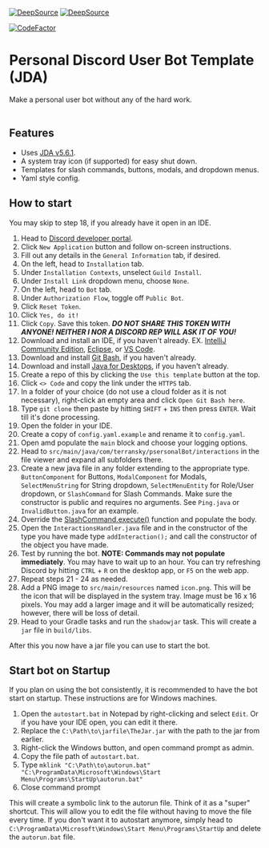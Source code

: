 [![DeepSource](https://app.deepsource.com/gh/dumbdemon/Personal-Bot-Template.svg/?label=active+issues&show_trend=true&token=WJ9wLg1ztwJLUVXMVmWRDBdI)](https://app.deepsource.com/gh/dumbdemon/Personal-Bot-Template/)
[![DeepSource](https://app.deepsource.com/gh/dumbdemon/Personal-Bot-Template.svg/?label=resolved+issues&show_trend=true&token=WJ9wLg1ztwJLUVXMVmWRDBdI)](https://app.deepsource.com/gh/dumbdemon/Personal-Bot-Template/)

[![CodeFactor](https://www.codefactor.io/repository/github/dumbdemon/personal-bot-template/badge)](https://www.codefactor.io/repository/github/dumbdemon/personal-bot-template)</br>

# Personal Discord User Bot Template (JDA)

Make a personal user bot without any of the hard work.</br></br>

## Features

- Uses [JDA v5.6.1](https://github.com/discord-jda/JDA).
- A system tray icon (if supported) for easy shut down.
- Templates for slash commands, buttons, modals, and dropdown menus.
- Yaml style config.

## How to start

You may skip to step 18, if you already have it open in an IDE.

1. Head to [Discord developer portal](https://discord.com/developers/applications).
2. Click `New Application` button and follow on-screen instructions.
3. Fill out any details in the `General Information` tab, if desired.
4. On the left, head to `Installation` tab.
5. Under `Installation Contexts`, unselect `Guild Install`.
6. Under `Install Link` dropdown menu, choose `None`.
7. On the left, head to `Bot` tab.
8. Under `Authorization Flow`, toggle off `Public Bot`.
9. Click `Reset Token`.
10. Click `Yes, do it!`
11. Click `Copy`. Save this token. ***DO NOT SHARE THIS TOKEN WITH ANYONE! NEITHER I NOR A DISCORD REP WILL ASK IT OF YOU!***
12. Download and install an IDE, if you haven't already. EX. [IntelliJ Community Edition](https://www.jetbrains.com/idea/download/), [Eclipse](https://eclipseide.org/), or [VS Code](https://code.visualstudio.com/).
13. Download and install [Git Bash](https://git-scm.com/downloads), if you haven't already.
14. Download and install [Java for Desktops](https://www.java.com/en/), if you haven't already.
15. Create a repo of this by clicking the `Use this template` button at the top.
16. Click `<> Code` and copy the link under the `HTTPS` tab.
17. In a folder of your choice (do not use a cloud folder as it is not necessary), right-click an empty area and click `Open Git Bash here`.
18. Type `git clone` then paste by hitting `SHIFT` + `INS` then press `ENTER`. Wait till it's done processing.
19. Open the folder in your IDE.
20. Create a copy of `config.yaml.example` and rename it to `config.yaml`.
21. Open amd populate the `main` block and choose your logging options.
22. Head to `src/main/java/com/terransky/psersonalBot/interactions` in the file viewer and expand all subfolders there.
23. Create a new java file in any folder extending to the appropriate type. `ButtonComponent` for Buttons, `ModalComponent` for Modals, `SelectMenuString` for String dropdown, `SelectMenuEntity` for Role/User dropdown, or `SlashCommand` for Slash Commands. Make sure the constructor is public and requires no arguments. See `Ping.java` or `InvalidButton.java` for an example.
24. Override the [SlashCommand.execute()](https://github.com/dumbdemon/Personal-Bot-Template/blob/5846662e39919fca048db42c82ba661b856c252b/src/main/java/com/terransky/psersonalBot/core/interactions/SlashCommand.java#L96) function and populate the body.
25. Open the `InteractionsHandler.java` file and in the constructor of the type you have made type `addInteraction();` and call the constructor of the object you have made.
26. Test by running the bot. **NOTE: Commands may not populate immediately**. You may have to wait up to an hour. You can try refreshing Discord by hitting `CTRL` + `R` on the desktop app, or `F5` on the web app.
27. Repeat steps 21 - 24 as needed.
28. Add a PNG image to `src/main/resources` named `icon.png`. This will be the icon that will be displayed in the system tray. Image must be 16 x 16 pixels. You may add a larger image and it will be automatically resized; however, there will be loss of detail.
29. Head to your Gradle tasks and run the `shadowjar` task. This will create a `jar` file in `build/libs`.

After this you now have a jar file you can use to start the bot.

## Start bot on Startup

If you plan on using the bot consistently, it is recommended to have the bot start on startup. These instructions are for Windows machines.
1. Open the `autostart.bat` in Notepad by right-clicking and select `Edit`. Or if you have your IDE open, you can edit it there.
2. Replace the `C:\Path\to\jarfile\TheJar.jar` with the path to the jar from earlier.
3. Right-click the Windows button, and open command prompt as admin.
4. Copy the file path of `autostart.bat`.
5. Type `mklink "C:\Path\to\autorun.bat" "C:\ProgramData\Microsoft\Windows\Start Menu\Programs\StartUp\autorun.bat"`
6. Close command prompt

This will create a symbolic link to the autorun file. Think of it as a "super" shortcut. This will allow you to edit the file without having to move the file every time. If you don't want it to autostart anymore, simply head to `C:\ProgramData\Microsoft\Windows\Start Menu\Programs\StartUp` and delete the `autorun.bat` file.
